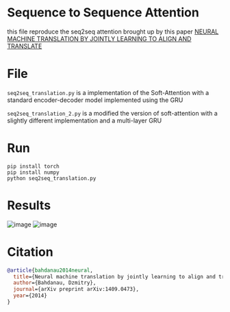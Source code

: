# Sequence to Sequence Attention
this file reproduce the seq2seq attention brought up by this paper [NEURAL MACHINE TRANSLATION BY JOINTLY LEARNING TO ALIGN AND TRANSLATE](https://peerj.com/articles/cs-2607/code.zip)


# File
`seq2seq_translation.py` is a implementation of the Soft-Attention with a standard encoder-decoder model implemented using the GRU

`seq2seq_translation_2.py` is a modified the version of soft-attention with a slightly different implementation and a multi-layer GRU
# Run
```shell
pip install torch
pip install numpy
python seq2seq_translation.py
```


# Results
![image](https://github.com/user-attachments/assets/29ed9470-ebbe-4ba9-b869-76042ebca124)
![image](https://github.com/user-attachments/assets/ed0fe54d-50a1-41d3-b558-e0538db83902)


# Citation
```bibtex
@article{bahdanau2014neural,
  title={Neural machine translation by jointly learning to align and translate},
  author={Bahdanau, Dzmitry},
  journal={arXiv preprint arXiv:1409.0473},
  year={2014}
}
```
